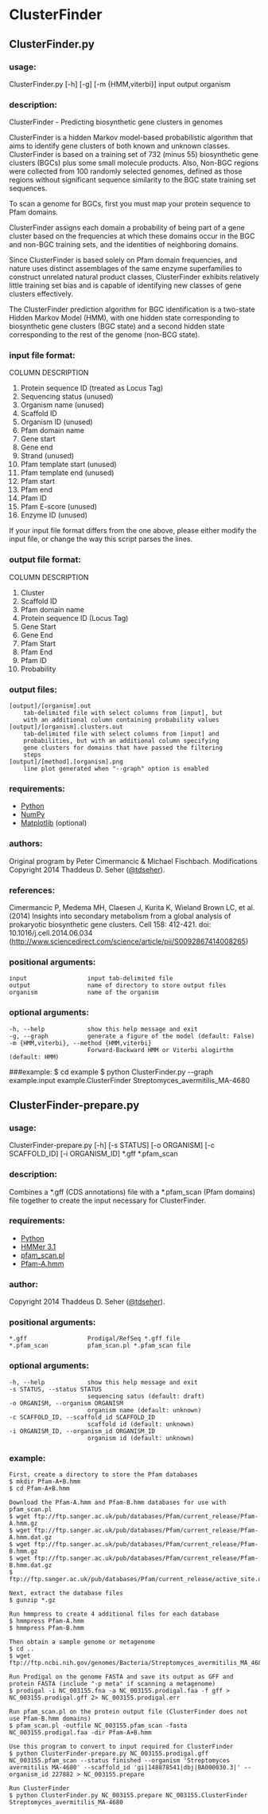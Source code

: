# ClusterFinder

## ClusterFinder.py

### usage:
ClusterFinder.py [-h] [-g] [-m {HMM,viterbi}] input output organism

### description:
ClusterFinder - Predicting biosynthetic gene clusters in genomes

ClusterFinder is a hidden Markov model-based probabilistic algorithm that aims to identify gene clusters of both known and unknown classes. ClusterFinder is based on a training set of 732 (minus 55) biosynthetic gene clusters (BGCs) plus some small molecule products. Also, Non-BGC regions were collected from 100 randomly selected genomes, defined as those regions without significant sequence similarity to the BGC state training set sequences.
  
To scan a genome for BGCs, first you must map your protein sequence to Pfam domains.
  
ClusterFinder assigns each domain a probability of being part of a gene cluster based on the frequencies at which these domains occur in the BGC and non-BGC training sets, and the identities of neighboring domains.
  
Since ClusterFinder is based solely on Pfam domain frequencies, and nature uses distinct assemblages of the same enzyme superfamilies to construct unrelated natural product classes, ClusterFinder exhibits relatively little training set bias and is capable of identifying new classes of gene clusters effectively.

The ClusterFinder prediction algorithm for BGC identification is a two-state Hidden Markov Model (HMM), with one hidden state corresponding to biosynthetic gene clusters (BGC state) and a second hidden state corresponding to the rest of the genome (non-BCG state).

### input file format:
COLUMN DESCRIPTION
 1. Protein sequence ID (treated as Locus Tag)
 2. Sequencing status (unused)
 3. Organism name (unused)
 4. Scaffold ID
 5. Organism ID (unused)
 6. Pfam domain name
 7. Gene start
 8. Gene end
 9. Strand (unused)
 10. Pfam template start (unused)
 11. Pfam template end (unused)
 12. Pfam start
 13. Pfam end
 14. Pfam ID
 15. Pfam E-score (unused)
 16. Enzyme ID (unused)

If your input file format differs from the one above, please either modify the input file, or change the way this script parses the lines.

### output file format:
COLUMN DESCRIPTION
 1. Cluster
 2. Scaffold ID
 3. Pfam domain name
 4. Protein sequence ID (Locus Tag)
 5. Gene Start
 6. Gene End
 7. Pfam Start
 8. Pfam End
 9. Pfam ID
 10. Probability

### output files:
	[output]/[organism].out
		tab-delimited file with select columns from [input], but
		with an additional column containing probability values
	[output]/[organism].clusters.out
		tab-delimited file with select columns from [input] and
		probabilities, but with an additional column specifying
		gene clusters for domains that have passed the filtering
		steps
	[output]/[method].[organism].png
		line plot generated when "--graph" option is enabled

### requirements:
 * [Python](http://www.python.org/)
 * [NumPy](http://www.numpy.org/)
 * [Matplotlib](http://www.matplotlib.org/) (optional)

### authors:
Original program by Peter Cimermancic & Michael Fischbach.
Modifications Copyright 2014 Thaddeus D. Seher ([@tdseher](http://www.twitter.com/tdseher)).

### references:
Cimermancic P, Medema MH, Claesen J, Kurita K, Wieland Brown LC, et al. (2014) Insights into secondary metabolism from a global analysis of prokaryotic biosynthetic gene clusters. Cell 158: 412-421. doi: 10.1016/j.cell.2014.06.034 (http://www.sciencedirect.com/science/article/pii/S0092867414008265)

### positional arguments:
	input                 input tab-delimited file
	output                name of directory to store output files
	organism              name of the organism

### optional arguments:
	-h, --help            show this help message and exit
	-g, --graph           generate a figure of the model (default: False)
	-m {HMM,viterbi}, --method {HMM,viterbi}
	                      Forward-Backward HMM or Viterbi alogirthm (default: HMM)

###example:
	$ cd example
	$ python ClusterFinder.py --graph example.input example.ClusterFinder Streptomyces_avermitilis_MA-4680

## ClusterFinder-prepare.py
### usage:
ClusterFinder-prepare.py [-h] [-s STATUS] [-o ORGANISM] [-c SCAFFOLD_ID] [-i ORGANISM_ID] \*.gff \*.pfam_scan

### description:
Combines a \*.gff (CDS annotations) file with a \*.pfam_scan (Pfam domains) file together to create the input necessary for ClusterFinder.

### requirements:
 * [Python](http://www.python.org/)
 * [HMMer 3.1](http://hmmer.janelia.org/)
 * [pfam_scan.pl](ftp://ftp.sanger.ac.uk/pub/databases/Pfam/Tools/PfamScan.tar.gz)
 * [Pfam-A.hmm](ftp://ftp.sanger.ac.uk/pub/databases/Pfam/current_release/Pfam-A.hmm.gz)

### author:
Copyright 2014 Thaddeus D. Seher ([@tdseher](http://www.twitter.com/tdseher)).

### positional arguments:
	*.gff                 Prodigal/RefSeq *.gff file
	*.pfam_scan           pfam_scan.pl *.pfam_scan file

### optional arguments:
	-h, --help            show this help message and exit
	-s STATUS, --status STATUS
	                      sequencing satus (default: draft)
	-o ORGANISM, --organism ORGANISM
	                      organism name (default: unknown)
	-c SCAFFOLD_ID, --scaffold_id SCAFFOLD_ID
	                      scaffold id (default: unknown)
	-i ORGANISM_ID, --organism_id ORGANISM_ID
	                      organism id (default: unknown)

### example:
	First, create a directory to store the Pfam databases
	$ mkdir Pfam-A+B.hmm
	$ cd Pfam-A+B.hmm
	
	Download the Pfam-A.hmm and Pfam-B.hmm databases for use with pfam_scan.pl
	$ wget ftp://ftp.sanger.ac.uk/pub/databases/Pfam/current_release/Pfam-A.hmm.gz
	$ wget ftp://ftp.sanger.ac.uk/pub/databases/Pfam/current_release/Pfam-A.hmm.dat.gz
	$ wget ftp://ftp.sanger.ac.uk/pub/databases/Pfam/current_release/Pfam-B.hmm.gz
	$ wget ftp://ftp.sanger.ac.uk/pub/databases/Pfam/current_release/Pfam-B.hmm.dat.gz
	$ ftp://ftp.sanger.ac.uk/pub/databases/Pfam/current_release/active_site.dat.gz
	
	Next, extract the database files
	$ gunzip *.gz
	
	Run hmmpress to create 4 additional files for each database
	$ hmmpress Pfam-A.hmm
	$ hmmpress Pfam-B.hmm
	
	Then obtain a sample genome or metagenome
	$ cd ..
	$ wget ftp://ftp.ncbi.nih.gov/genomes/Bacteria/Streptomyces_avermitilis_MA_4680_uid57739/NC_003155.fna
	
	Run Prodigal on the genome FASTA and save its output as GFF and protein FASTA (include "-p meta" if scanning a metagenome)
	$ prodigal -i NC_003155.fna -a NC_003155.prodigal.faa -f gff > NC_003155.prodigal.gff 2> NC_003155.prodigal.err
	
	Run pfam_scan.pl on the protein output file (ClusterFinder does not use Pfam-B.hmm domains)
	$ pfam_scan.pl -outfile NC_003155.pfam_scan -fasta NC_003155.prodigal.faa -dir Pfam-A+B.hmm
	
	Use this program to convert to input required for ClusterFinder
	$ python ClusterFinder-prepare.py NC_003155.prodigal.gff NC_003155.pfam_scan --status finished --organism 'Streptomyces avermitilis MA-4680' --scaffold_id 'gi|148878541|dbj|BA000030.3|' --organism_id 227882 > NC_003155.prepare
	
	Run ClusterFinder
	$ python ClusterFinder.py NC_003155.prepare NC_003155.ClusterFinder Streptomyces_avermitilis_MA-4680
